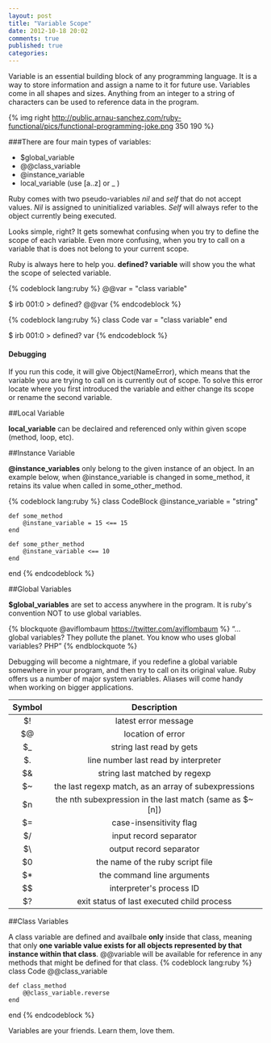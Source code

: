 ```yaml
---
layout: post
title: "Variable Scope"
date: 2012-10-18 20:02
comments: true
published: true
categories: 
---
```


Variable is an essential building block of any programming language. It is a way to store information and assign a name to it for future use. Variables come in all shapes and sizes. Anything from an integer to a string of characters can be used to reference data in the program.

{% img right http://public.arnau-sanchez.com/ruby-functional/pics/functional-programming-joke.png 350 190 %}

<!-- more -->

###There are four main types of variables:

* $global_variable
* @@class_variable
* @instance_variable
* local_variable (use [a..z] or _ )
  
Ruby comes with two pseudo-variables _nil_ and _self_ that do not accept values. _Nil_ is assigned to uninitialized variables. _Self_ will always refer to the object currently being executed. 

Looks simple, right? It gets somewhat confusing when you try to define the scope of each variable. Even more confusing, when you try to call on a variable that is does not belong to your current scope.

Ruby is always here to help you. **defined? variable** will show you the what the scope of selected variable. 

{% codeblock lang:ruby %}
	@@var = "class variable"
	
$ irb
001:0 > defined? @@var
{% endcodeblock %}

{% codeblock lang:ruby %}
 class Code
	var = "class variable"
 end

$ irb
001:0 > defined? var
{% endcodeblock %}

#### Debugging

If you run this code, it will give Object(NameError), which means that the variable you are trying to call on is currently out of scope. To solve this error locate where you first introduced the variable and either change its scope or rename the second variable. 

##Local Variable

**local_variable** can be declaired and referenced only within given scope (method, loop, etc). 

##Instance Variable

**@instance_variables** only belong to the given instance of an object. In an example below, when @instance_variable is changed in some_method, it retains its value when called in some_other_method. 

{% codeblock lang:ruby %}
class CodeBlock
	@instance_variable = "string"
	
	def some_method
		@instane_variable = 15 <== 15
	end

	def some_pther_method
		@instane_variable <== 10
	end
end
{% endcodeblock %}

##Global Variables

**$global_variables** are set to access anywhere in the program. It is ruby's convention NOT to use global variables. 

{% blockquote @aviflombaum https://twitter.com/aviflombaum %}
“... global variables? 
They pollute the planet. 
You know who uses global variables? 
PHP”
 {% endblockquote %}

Debugging will become a nightmare, if you redefine a global variable somewhere in your program, and then try to call on its original value.
Ruby offers us a number of major system variables. Aliases will come handy when working on bigger applications. 

|  **Symbol**      |           **Description** 			   	|
|:--------------:| :------------------------------------------:|
| $!	         | latest error message
| $@	         | location of error
| $_	         | string last read by gets
| $.	         | line number last read by interpreter
| $&	         | string last matched by regexp
| $~	         | the last regexp match, as an array of subexpressions
| $n	         | the nth subexpression in the last match (same as $~[n])
| $=	         | case-insensitivity flag 
| $/	         | input record separator
| $\	         | output record separator
| $0	         | the name of the ruby script file
| $*	         | the command line arguments
| $$	         | interpreter's process ID
| $?	         | exit status of last executed child process

##Class Variables

A class variable are defined and availbale **only** inside that class, meaning that only **one variable value exists for all objects represented by that instance within that class**. @@variable will be available for reference in any methods that might be defined for that class.
{% codeblock lang:ruby %}
class Code
	@@class_variable

	def class_method
		@@class_variable.reverse
	end
end
{% endcodeblock %}

Variables are your friends. Learn them, love them.